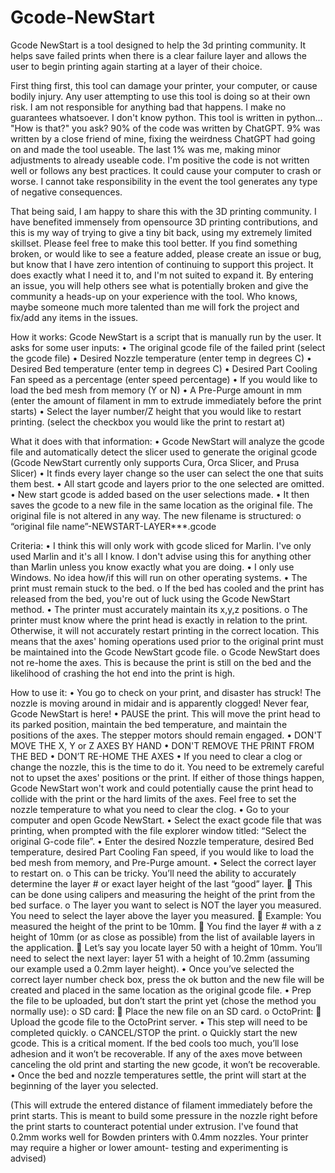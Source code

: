 # Gcode-NewStart
Gcode NewStart is a tool designed to help the 3d printing community. It helps save failed prints when there is a clear failure layer and allows the user to begin printing again starting at a layer of their choice.

First thing first, this tool can damage your printer, your computer, or cause bodily injury. Any user attempting to use this tool is doing so at their own risk. I am not responsible for anything bad that happens. I make no guarantees whatsoever. 
I don't know python. This tool is written in python... "How is that?" you ask? 90% of the code was written by ChatGPT. 9% was written by a close friend of mine, fixing the weirdness ChatGPT had going on and made the tool useable. The last 1% was me, making minor adjustments to already useable code. I'm positive the code is not written well or follows any best practices. It could cause your computer to crash or worse. I cannot take responsibility in the event the tool generates any type of negative consequences. 

That being said, I am happy to share this with the 3D printing community. I have benefited immensely from opensource 3D printing contributions, and this is my way of trying to give a tiny bit back, using my extremely limited skillset. Please feel free to make this tool better. If you find something broken, or would like to see a feature added, please create an issue or bug, but know that I have zero intention of continuing to support this project. It does exactly what I need it to, and I'm not suited to expand it. By entering an issue, you will help others see what is potentially broken and give the community a heads-up on your experience with the tool. Who knows, maybe someone much more talented than me will fork the project and fix/add any items in the issues. 

How it works:
Gcode NewStart is a script that is manually run by the user. It asks for some user inputs:
•	The original gcode file of the failed print (select the gcode file)
•	Desired Nozzle temperature (enter temp in degrees C)
•	Desired Bed temperature (enter temp in degrees C)
•	Desired Part Cooling Fan speed as a percentage (enter speed percentage)
•	If you would like to load the bed mesh from memory (Y or N)
•	A Pre-Purge amount in mm (enter the amount of filament in mm to extrude immediately before the print starts)
•	Select the layer number/Z height that you would like to restart printing. (select the checkbox you would like the print to restart at)
  
What it does with that information:
•	Gcode NewStart will analyze the gcode file and automatically detect the slicer used to generate the original gcode (Gcode NewStart currently only supports Cura, Orca Slicer, and Prusa Slicer)
•	It finds every layer change so the user can select the one that suits them best. 
•	All start gcode and layers prior to the one selected are omitted. 
•	New start gcode is added based on the user selections made. 
•	It then saves the gcode to a new file in the same location as the original file. The original file is not altered in any way. The new filename is structured: 
o	“original file name”-NEWSTART-LAYER***.gcode

Criteria:
•	I think this will only work with gcode sliced for Marlin. I've only used Marlin and it's all I know. I don't advise using this for anything other than Marlin unless you know exactly what you are doing. 
•	I only use Windows. No idea how/if this will run on other operating systems. 
•	The print must remain stuck to the bed.
o	If the bed has cooled and the print has released from the bed, you're out of luck using the Gcode NewStart method. 
•	The printer must accurately maintain its x,y,z positions.
o	The printer must know where the print head is exactly in relation to the print. Otherwise, it will not accurately restart printing in the correct location. This means that the axes' homing operations used prior to the original print must be maintained into the Gcode NewStart gcode file. 
o	Gcode NewStart does not re-home the axes. This is because the print is still on the bed and the likelihood of crashing the hot end into the print is high.


How to use it:
•	You go to check on your print, and disaster has struck! The nozzle is moving around in midair and is apparently clogged! Never fear, Gcode NewStart is here!
•	PAUSE the print. This will move the print head to its parked position, maintain the bed temperature, and maintain the positions of the axes. The stepper motors should remain engaged. 
•	DON'T MOVE THE X, Y or Z AXES BY HAND
•	DON'T REMOVE THE PRINT FROM THE BED
•	DON’T RE-HOME THE AXES
•	If you need to clear a clog or change the nozzle, this is the time to do it. You need to be extremely careful not to upset the axes' positions or the print. If either of those things happen, Gcode NewStart won't work and could potentially cause the print head to collide with the print or the hard limits of the axes. Feel free to set the nozzle temperature to what you need to clear the clog. 
•	Go to your computer and open Gcode NewStart.
•	Select the exact gcode file that was printing, when prompted with the file explorer window titled: “Select the original G-code file”.
•	Enter the desired Nozzle temperature, desired Bed temperature, desired Part Cooling Fan speed, if you would like to load the bed mesh from memory, and Pre-Purge amount.
•	Select the correct layer to restart on.
o	This can be tricky. You’ll need the ability to accurately determine the layer # or exact layer height of the last “good” layer. 
	This can be done using calipers and measuring the height of the print from the bed surface. 
o	The layer you want to select is NOT the layer you measured. You need to select the layer above the layer you measured.
	Example: You measured the height of the print to be 10mm. 
	You find the layer # with a z height of 10mm (or as close as possible) from the list of available layers in the application.
	Let’s say you locate layer 50 with a height of 10mm. You’ll need to select the next layer: layer 51 with a height of 10.2mm (assuming our example used a 0.2mm layer height). 
•	Once you’ve selected the correct layer number check box, press the ok button and the new file will be created and placed in the same location as the original gcode file. 
•	Prep the file to be uploaded, but don’t start the print yet (chose the method you normally use):
o	SD card:
	Place the new file on an SD card.
o	OctoPrint:
	Upload the gcode file to the OctoPrint server.
•	This step will need to be completed quickly. 
o	CANCEL/STOP the print.
o	Quickly start the new gcode. This is a critical moment. If the bed cools too much, you’ll lose adhesion and it won’t be recoverable. If any of the axes move between canceling the old print and starting the new gcode, it won’t be recoverable.
•	Once the bed and nozzle temperatures settle, the print will start at the beginning of the layer you selected. 
  
  




  (This will extrude the entered distance of filament immediately before the print starts. This is meant to build some pressure in the nozzle right before the print starts to counteract potential under extrusion. I've found that 0.2mm works well for Bowden printers with 0.4mm nozzles. Your printer may require a higher or lower amount- testing and experimenting is advised)
